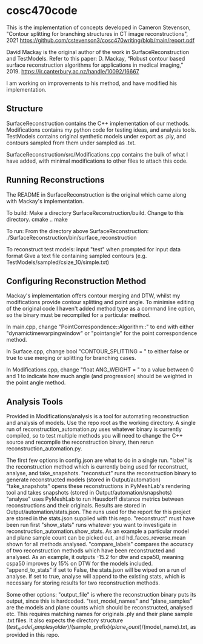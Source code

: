 # cosc470code

This is the implementation of concepts developed in 
Cameron Stevenson, "Contour splitting for branching structures in CT image reconstructions", 2021
https://github.com/cstevenson3/cosc470writing/blob/main/report.pdf

David Mackay is the original author of the work in SurfaceReconstruction and TestModels. Refer to this paper:
D. Mackay, “Robust contour based surface reconstruction algorithms for applications
in medical imaging,” 2019.
https://ir.canterbury.ac.nz/handle/10092/16667

I am working on improvements to his method, and have modified his implementation.

## Structure
SurfaceReconstruction contains the C++ implementation of our methods.
Modifications contains my python code for testing ideas, and analysis tools.
TestModels contains original synthetic models under export as .ply, and contours sampled from them under sampled as .txt.

SurfaceReconstruction/src/Modifications.cpp contains the bulk of what I have added, with minimal modifications to other files to attach this code.

## Running Reconstructions

The README in SurfaceReconstruction is the original which came along with Mackay's implementation.

To build:
Make a directory SurfaceReconstruction/build.
Change to this directory.
cmake ..
make

To run:
From the directory above SurfaceReconstruction:
./SurfaceReconstruction/bin/surface_reconstruction

To reconstruct test models:
input "test" when prompted for input data format
Give a text file containing sampled contours (e.g. TestModels/sampled/csize_10/simple.txt)

## Configuring Reconstruction Method

Mackay's implementation offers contour merging and DTW, whilst my modifications provide contour splitting and point angle. To minimise editing of the original code I haven't added method type as a command line option, so the binary must be recompiled for a particular method.

In main.cpp, change "PointCorrespondence::Algorithm::" to end with either "dynamictimewarpingwindow" or "pointangle" for the point correspondence method.

In Surface.cpp, change bool "CONTOUR_SPLITTING = " to either false or true to use merging or splitting for branching cases.

In Modifications.cpp, change "float ANG_WEIGHT = " to a value between 0 and 1 to indicate how much angle (and progression) should be weighted in the point angle method.

## Analysis Tools

Provided in Modifications/analysis is a tool for automating reconstruction and analysis of models.
Use the repo root as the working directory.
A single run of reconstruction_automation.py uses whatever binary is currently compiled, so to test multiple methods you will need to change the C++ source and recompile the reconstruction binary, then rerun reconstruction_automation.py.

The first few options in config.json are what to do in a single run.
"label" is the reconstruction method which is currently being used for reconstruct, analyse, and take_snapshots.
"reconstuct" runs the reconstruction binary to generate reconstructed models (stored in Output/automation)
"take_snapshots" opens these reconstructions in PyMeshLab's rendering tool and takes snapshots (stored in Output/automation/snapshots)
"analyse" uses PyMeshLab to run Hausdorff distance metrics between reconstructions and their originals. Results are stored in Output/automation/stats.json. The runs used for the report for this project are stored in the stats.json supplied with this repo. "reconstruct" must have been run first
"show_stats" runs whatever you want to investigate in reconstruction_automation.show_stats. As an example a particular model and plane sample count can be picked out, and hd_faces_reverse.mean shown for all methods analysed.
"compare_labels" compares the accuracy of two reconstruction methods which have been reconstructed and analysed. As an example, it outputs -15.2 for dtw and cspa50, meaning cspa50 improves by 15% on DTW for the models included.
"append_to_stats" if set to False, the stats.json will be wiped on a run of analyse. If set to true, analyse will append to the existing stats, which is necessary for storing results for two reconstruction methods.

Some other options:
"output_file" is where the reconstruction binary puts its output, since this is hardcoded.
"test_model_names" and "plane_samples" are the models and plane counts which should be reconstructed, analysed etc. This requires matching names for originals .ply and their plane sample .txt files. It also expects the directory structure $(test_model_samples_folder)/$(sample_prefix)$(plane_count)/$(model_name).txt, as provided in this repo.



